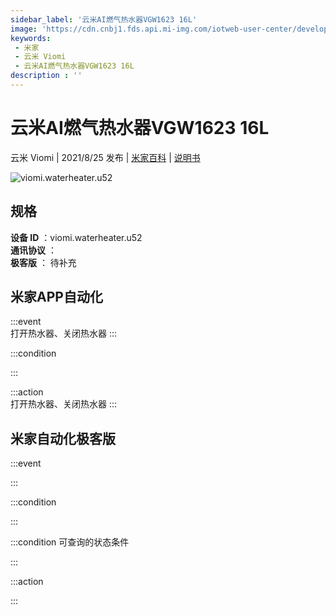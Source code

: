 ```yaml
---
sidebar_label: '云米AI燃气热水器VGW1623 16L'
image: 'https://cdn.cnbj1.fds.api.mi-img.com/iotweb-user-center/developer_1679048027069cuqglGPS.png?GalaxyAccessKeyId=AKVGLQWBOVIRQ3XLEW&Expires=9223372036854775807&Signature=i9mBWpeLhpcD12qshE5lBS0rbcw='
keywords: 
 - 米家
 - 云米 Viomi
 - 云米AI燃气热水器VGW1623 16L
description : ''
---
```

# 云米AI燃气热水器VGW1623 16L

云米 Viomi | 2021/8/25 发布 | [米家百科](https://home.mi.com/webapp/content/baike/product/index.html?model=viomi.waterheater.u52) | [说明书](https://home.mi.com/views/introduction.html?model=viomi.waterheater.u52&region=cn)

![viomi.waterheater.u52](https://cdn.cnbj1.fds.api.mi-img.com/iotweb-user-center/developer_1679048027069cuqglGPS.png?GalaxyAccessKeyId=AKVGLQWBOVIRQ3XLEW&Expires=9223372036854775807&Signature=i9mBWpeLhpcD12qshE5lBS0rbcw=)

## 规格  
> 
**设备 ID** ：viomi.waterheater.u52  
**通讯协议** ：  
**极客版**  ： 待补充 


## 米家APP自动化  

:::event  
打开热水器、关闭热水器
:::

:::condition  

:::

:::action   
打开热水器、关闭热水器
:::

## 米家自动化极客版  

:::event  

:::

:::condition  

:::

:::condition 可查询的状态条件  

:::

:::action  

:::

        
